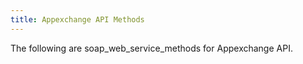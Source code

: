 ```yaml
---
title: Appexchange API Methods
---
```

The following are soap_web_service_methods for Appexchange API.
